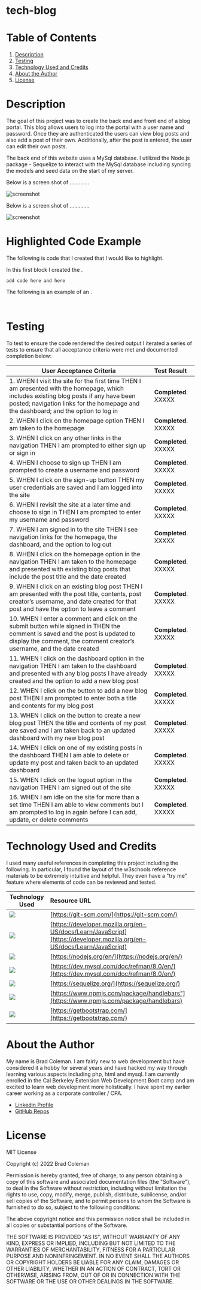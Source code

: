 # tech-blog

# **Table of Contents**
1. [Description](#description)
2. [Testing](#testing)
3. [Technology Used and Credits](#technology-used-and-credits)
4. [About the Author](#about-the-author)
5. [License](#license)


# **Description**

The goal of this project was to create the back end and front end of a blog portal.  This blog allows users to log into the portal with a user name and password.  Once they are authenticated the users can view blog posts and also add a post of their own.  Additionally, after the post is entered, the user can edit their own posts. 

The back end of this website uses a MySql database.  I utilized the Node.js package - Sequelize to interact with the MySql database including syncing the models and seed data on the start of my server. 

Below is a screen shot of .............

![screenshot](./assets/sc_one.jpg)

Below is a screen shot of .............

![screenshot](./assets/sc_one.jpg)




# **Highlighted Code Example**

The following is code that I created that I would like to highlight.  

In this first block I created the .  
```
add code here and here

```

The following is an example of an . 

```


```

# **Testing** 

To test to ensure the code rendered the desired output I iterated a series of tests to ensure that all acceptance criteria were met and documented completion below:

| User Acceptance Criteria | Test Result | 
| ------------- |:-------------| 
|1. WHEN I visit the site for the first time THEN I am presented with the homepage, which includes existing blog posts if any have been posted; navigation links for the homepage and the dashboard; and the option to log in|**Completed**.  XXXXX  |
|2. WHEN I click on the homepage option THEN I am taken to the homepage|**Completed**.  XXXXX  |
|3. WHEN I click on any other links in the navigation THEN I am prompted to either sign up or sign in|**Completed**.  XXXXX  |
|4. WHEN I choose to sign up THEN I am prompted to create a username and password|**Completed**.  XXXXX  |
|5. WHEN I click on the sign-up button THEN my user credentials are saved and I am logged into the site|**Completed**.  XXXXX  |
|6. WHEN I revisit the site at a later time and choose to sign in THEN I am prompted to enter my username and password|**Completed**.  XXXXX  |
|7. WHEN I am signed in to the site THEN I see navigation links for the homepage, the dashboard, and the option to log out|**Completed**.  XXXXX  |
|8. WHEN I click on the homepage option in the navigation THEN I am taken to the homepage and presented with existing blog posts that include the post title and the date created|**Completed**.  XXXXX  |
|9. WHEN I click on an existing blog post THEN I am presented with the post title, contents, post creator’s username, and date created for that post and have the option to leave a comment|**Completed**.  XXXXX  |
|10. WHEN I enter a comment and click on the submit button while signed in THEN the comment is saved and the post is updated to display the comment, the comment creator’s username, and the date created|**Completed**.  XXXXX  |
|11. WHEN I click on the dashboard option in the navigation THEN I am taken to the dashboard and presented with any blog posts I have already created and the option to add a new blog post|**Completed**.  XXXXX  |
|12. WHEN I click on the button to add a new blog post THEN I am prompted to enter both a title and contents for my blog post|**Completed**.  XXXXX  |
|13. WHEN I click on the button to create a new blog post THEN the title and contents of my post are saved and I am taken back to an updated dashboard with my new blog post|**Completed**.  XXXXX  |
|14. WHEN I click on one of my existing posts in the dashboard THEN I am able to delete or update my post and taken back to an updated dashboard|**Completed**.  XXXXX  |
|15. WHEN I click on the logout option in the navigation THEN I am signed out of the site|**Completed**.  XXXXX  |
|16. WHEN I am idle on the site for more than a set time THEN I am able to view comments but I am prompted to log in again before I can add, update, or delete comments|**Completed**.  XXXXX  |


# **Technology Used and Credits**

I used many useful references in completing this project including the following.  In particular, I found the layout of the w3schools reference materials to be extremely intuitive and helpful.  They even have a "try me" feature where elements of code can be reviewed and tested. 


| Technology Used | Resource URL | 
| ------------- |:-------------| 
| <img src="https://img.shields.io/badge/GIT-E44C30?style=for-the-badge&logo=git&logoColor=white"> | [https://git-scm.com/](https://git-scm.com/) | 
| <img src="https://img.shields.io/badge/JavaScript-F7DF1E?style=for-the-badge&logo=javascript&logoColor=black"> | [https://developer.mozilla.org/en-US/docs/Learn/JavaScript](https://developer.mozilla.org/en-US/docs/Learn/JavaScript) |
| <img src="https://img.shields.io/badge/Node.js-43853D?style=for-the-badge&logo=node.js&logoColor=white"> | [https://nodejs.org/en/](https://nodejs.org/en/) |
| <img src="https://img.shields.io/badge/MySQL-005C84?style=for-the-badge&logo=mysql&logoColor=white"> | [https://dev.mysql.com/doc/refman/8.0/en/](https://dev.mysql.com/doc/refman/8.0/en/) |
| <img src="https://img.shields.io/badge/sequelize-323330?style=for-the-badge&logo=sequelize&logoColor=blue"> | [https://sequelize.org/](https://sequelize.org/) |
| <img src="https://img.shields.io/badge/Handlebars.js-f0772b?style=for-the-badge&logo=handlebarsdotjs&logoColor=black"> | [https://www.npmjs.com/package/handlebars"](https://www.npmjs.com/package/handlebars)|
| <img src="https://img.shields.io/badge/Bootstrap-563D7C?style=for-the-badge&logo=bootstrap&logoColor=white"> | [https://getbootstrap.com/](https://getbootstrap.com/)|

# **About the Author**

My name is Brad Coleman. I am fairly new to web development but have considered it a hobby for several years and have hacked my way through learning various aspects including php, html and mysql.  I am currently enrolled in the Cal Berkeley Extension Web Development Boot camp and am excited to learn web development more holistically.  I have spent my earlier career working as a corporate controller / CPA.

- [Linkedin Profile](https://www.linkedin.com/in/brad-coleman-109529/)
- [GitHub Repos](https://github.com/bradcoleman60?tab=repositories)


# **License**

MIT License

Copyright (c) 2022 Brad Coleman

Permission is hereby granted, free of charge, to any person obtaining a copy
of this software and associated documentation files (the "Software"), to deal
in the Software without restriction, including without limitation the rights
to use, copy, modify, merge, publish, distribute, sublicense, and/or sell
copies of the Software, and to permit persons to whom the Software is
furnished to do so, subject to the following conditions:

The above copyright notice and this permission notice shall be included in all
copies or substantial portions of the Software.

THE SOFTWARE IS PROVIDED "AS IS", WITHOUT WARRANTY OF ANY KIND, EXPRESS OR
IMPLIED, INCLUDING BUT NOT LIMITED TO THE WARRANTIES OF MERCHANTABILITY,
FITNESS FOR A PARTICULAR PURPOSE AND NONINFRINGEMENT. IN NO EVENT SHALL THE
AUTHORS OR COPYRIGHT HOLDERS BE LIABLE FOR ANY CLAIM, DAMAGES OR OTHER
LIABILITY, WHETHER IN AN ACTION OF CONTRACT, TORT OR OTHERWISE, ARISING FROM,
OUT OF OR IN CONNECTION WITH THE SOFTWARE OR THE USE OR OTHER DEALINGS IN THE
SOFTWARE.

